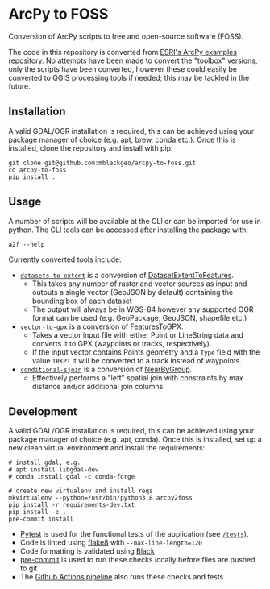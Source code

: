 # ArcPy to FOSS
Conversion of ArcPy scripts to free and open-source software (FOSS).

The code in this repository is converted from [ESRI's ArcPy examples repository](https://github.com/arcpy/sample-gp-tools). No attempts have been made to convert the "toolbox" versions, only the scripts have been converted, however these could easily be converted to QGIS processing tools if needed; this may be tackled in the future.

## Installation

A valid GDAL/OGR installation is required, this can be achieved using your package manager of choice (e.g. apt, brew, conda etc.). Once this is installed, clone the repository and install with pip:

```shell
git clone git@github.com:mblackgeo/arcpy-to-foss.git
cd arcpy-to-foss
pip install .
```

## Usage

A number of scripts will be available at the CLI or can be imported for use in python. The CLI tools can be accessed after installing the package with:

```shell
a2f --help
```

Currently converted tools include:

* [`datasets-to-extent`](arcpy2foss/extent.py) is a conversion of [DatasetExtentToFeatures](https://github.com/arcpy/sample-gp-tools/tree/master/DatasetExtentToFeatures).
    * This takes any number of raster and vector sources as input and outputs a single vector (GeoJSON by default) containing the bounding box of each dataset
    * The output will always be in WGS-84 however any supported OGR format can be used (e.g. GeoPackage, GeoJSON, shapefile etc.)
* [`vector-to-gpx`](arcpy2foss/gpx.py) is a conversion of [FeaturesToGPX](https://github.com/arcpy/sample-gp-tools/tree/master/FeaturesToGPX).
    * Takes a vector input file with either Point or LineString data and converts it to GPX (waypoints or tracks, respectively).
    * If the input vector contains Points geometry and a `Type` field with the value `TRKPT` it will be converted to a track instead of waypoints.
* [`conditional-sjoin`](arcpy2foss/sjoin.py) is a conversion of [NearByGroup](https://github.com/arcpy/sample-gp-tools/tree/master/NearByGroup).
    * Effectively performs a "left" spatial join with constraints by max distance and/or additional join columns

## Development

A valid GDAL/OGR installation is required, this can be achieved using your package manager of choice (e.g. apt, conda). Once this is installed, set up a new clean virtual environment and install the requirements:

```shell
# install gdal, e.g.
# apt install libgdal-dev
# conda install gdal -c conda-forge

# create new virtualenv and install reqs
mkvirtualenv --python=/usr/bin/python3.8 arcpy2foss
pip install -r requirements-dev.txt
pip install -e .
pre-commit install
```

* [Pytest](https://docs.pytest.org/en/6.2.x/) is used for the functional tests of the application (see [`/tests`](tests/)).
* Code is linted using [flake8](https://flake8.pycqa.org/en/latest/) with `--max-line-length=120`
* Code formatting is validated using [Black](https://github.com/psf/black)
* [pre-commit](https://pre-commit.com/) is used to run these checks locally before files are pushed to git
* The [Github Actions pipeline](.github/workflows/pipeline.yml) also runs these checks and tests
